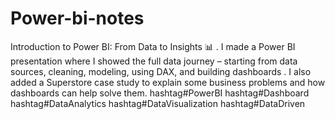 # Power-bi-notes
Introduction to Power BI: From Data to Insights 📊 .
I made a Power BI presentation where I showed the full data journey – starting from data sources, cleaning, modeling, using DAX, and building dashboards . I also added a Superstore case study to explain some business problems and how dashboards can help solve them.
hashtag#PowerBI hashtag#Dashboard hashtag#DataAnalytics hashtag#DataVisualization hashtag#DataDriven
